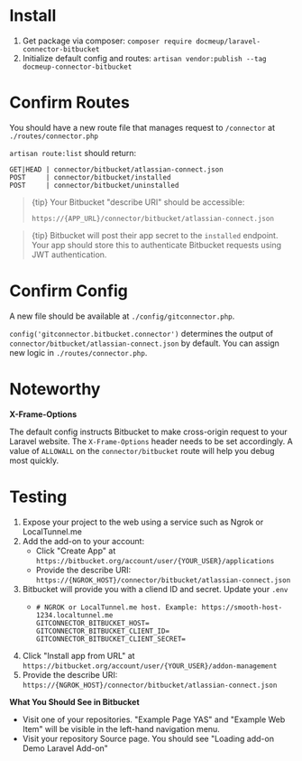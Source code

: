 # Install

1. Get package via composer: `composer require docmeup/laravel-connector-bitbucket`
1. Initialize default config and routes: `artisan vendor:publish --tag docmeup-connector-bitbucket`

# Confirm Routes

You should have a new route file that manages request to `/connector` at `./routes/connector.php`

`artisan route:list` should return:

```
GET|HEAD | connector/bitbucket/atlassian-connect.json
POST     | connector/bitbucket/installed
POST     | connector/bitbucket/uninstalled
```

> {tip} Your Bitbucket "describe URI" should be accessible:
>
> `https://{APP_URL}/connector/bitbucket/atlassian-connect.json`

> {tip} Bitbucket will post their app secret to the `installed` endpoint. Your app should store this to authenticate Bitbucket requests using JWT authentication.

# Confirm Config

A new file should be available at `./config/gitconnector.php`.

`config('gitconnector.bitbucket.connector')` determines the output of `connector/bitbucket/atlassian-connect.json` by default. You can assign new logic in `./routes/connector.php`.

# Noteworthy

**X-Frame-Options**

The default config instructs Bitbucket to make cross-origin request to your Laravel website. The `X-Frame-Options` header needs to be set accordingly. A value of `ALLOWALL` on the `connector/bitbucket` route will help you debug most quickly.

# Testing

1. Expose your project to the web using a service such as Ngrok or LocalTunnel.me
1. Add the add-on to your account:
   - Click "Create App" at `https://bitbucket.org/account/user/{YOUR_USER}/applications`
   - Provide the describe URI: `https://{NGROK_HOST}/connector/bitbucket/atlassian-connect.json`
1. Bitbucket will provide you with a cliend ID and secret. Update your `.env`
   - ```env
     # NGROK or LocalTunnel.me host. Example: https://smooth-host-1234.localtunnel.me
     GITCONNECTOR_BITBUCKET_HOST=
     GITCONNECTOR_BITBUCKET_CLIENT_ID=
     GITCONNECTOR_BITBUCKET_CLIENT_SECRET=
     ```
1. Click "Install app from URL" at `https://bitbucket.org/account/user/{YOUR_USER}/addon-management`
1. Provide the describe URI: `https://{NGROK_HOST}/connector/bitbucket/atlassian-connect.json`

**What You Should See in Bitbucket**

- Visit one of your repositories. "Example Page YAS" and "Example Web Item" will be visible in the left-hand navigation menu.
- Visit your repository Source page. You should see "Loading add-on Demo Laravel Add-on"
